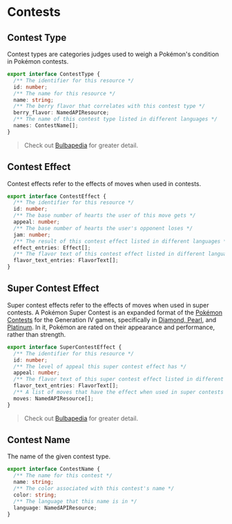 # Contests

## Contest Type

Contest types are categories judges used to weigh a Pokémon's condition in Pokémon contests.

```ts
export interface ContestType {
  /** The identifier for this resource */
  id: number;
  /** The name for this resource */
  name: string;
  /** The berry flavor that correlates with this contest type */
  berry_flavor: NamedAPIResource;
  /** The name of this contest type listed in different languages */
  names: ContestName[];
}
```

> Check out [Bulbapedia](https://bulbapedia.bulbagarden.net/wiki/Contest_condition) for greater detail.

## Contest Effect

Contest effects refer to the effects of moves when used in contests.

```ts
export interface ContestEffect {
  /** The identifier for this resource */
  id: number;
  /** The base number of hearts the user of this move gets */
  appeal: number;
  /** The base number of hearts the user's opponent loses */
  jam: number;
  /** The result of this contest effect listed in different languages */
  effect_entries: Effect[];
  /** The flavor text of this contest effect listed in different languages */
  flavor_text_entries: FlavorText[];
}
```

## Super Contest Effect

Super contest effects refer to the effects of moves when used in super contests.
A Pokémon Super Contest is an expanded format of the [Pokémon Contests](https://bulbapedia.bulbagarden.net/wiki/Pok%C3%A9mon_Contest)
for the Generation IV games, specifically in [Diamond, Pearl](https://bulbapedia.bulbagarden.net/wiki/Pok%C3%A9mon_Diamond_and_Pearl_Versions),
and [Platinum](https://bulbapedia.bulbagarden.net/wiki/Pok%C3%A9mon_Platinum_Version).
In it, Pokémon are rated on their appearance and performance, rather than strength.

```ts
export interface SuperContestEffect {
  /** The identifier for this resource */
  id: number;
  /** The level of appeal this super contest effect has */
  appeal: number;
  /** The flavor text of this super contest effect listed in different languages */
  flavor_text_entries: FlavorText[];
  /** A list of moves that have the effect when used in super contests */
  moves: NamedAPIResource[];
}
```

> Check out [Bulbapedia](https://bulbapedia.bulbagarden.net/wiki/Pok%C3%A9mon_Super_Contest) for greater detail.

## Contest Name

The name of the given contest type.

```ts
export interface ContestName {
  /** The name for this contest */
  name: string;
  /** The color associated with this contest's name */
  color: string;
  /** The language that this name is in */
  language: NamedAPIResource;
}
```
